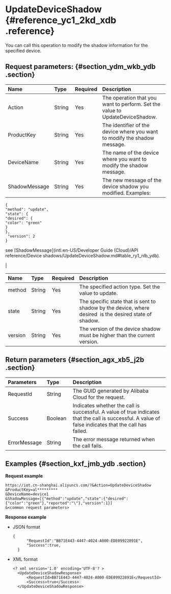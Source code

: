 # UpdateDeviceShadow {#reference_yc1_2kd_xdb .reference}

You can call this operation to modify the shadow information for the specified device.

## Request parameters: {#section_ydm_wkb_ydb .section}

|Name|Type|Required|Description |
|:---|:---|:-------|:-----------|
|Action|String |Yes |The operation that you want to perform. Set the value to UpdateDeviceShadow.|
|ProductKey|String |Yes |The identifier of the device where you want to modify the shadow message.|
|DeviceName|String |Yes |The name of the device where you want to modify the shadow message.|
|ShadowMessage|String |Yes | The new message of the device shadow you modified. Examples:

 ```
{
"method": "update",
"state": {
"desired": {
"color": "green"
}
},
  "version": 2
}
```

 see [ShadowMessage](intl.en-US/Developer Guide (Cloud)/API reference/Device shadows/UpdateDeviceShadow.md#table_ry1_nlb_ydb).

 |

|Name|Type|Required|Description|
|:---|:---|:-------|:----------|
|method|String |Yes |The specified action type. Set the value to update.|
|state|String |Yes |The specific state that is sent to shadow by the device, where desired  is the desired state of shadow.|
|version|String |Yes |The version of the device shadow must be higher than the current version.|

## Return parameters {#section_agx_xb5_j2b .section}

|Parameters|Type|Description|
|:---------|:---|:----------|
|RequestId|String|The GUID generated by Alibaba Cloud for the request.|
|Success|Boolean |Indicates whether the call is successful. A value of true indicates that the call is successful. A value of false indicates that the call has failed. |
|ErrorMessage|String|The error message returned when the call fails.|

## Examples {#section_kxf_jmb_ydb .section}

**Request example**

```
https://iot.cn-shanghai.aliyuncs.com/?&Action=UpdateDeviceShadow
&ProductKey=al*********
&DeviceName=device1
&ShadowMessage=[{"method":"update","state":{"desired":{"color":"green"},"reported":"\"},"version":1}]
&<common request parameters>
```

**Response example**

-   JSON format

    ```
    {
          "RequestId":"BB71E443-4447-4024-A000-EDE09922891E",
          "Success":true,
      }
    ```

-   XML format

    ```
    <? xml version='1.0' encoding='UTF-8'? >
      <UpdateDeviceShadowResponse>
          <RequestId>BB71E443-4447-4024-A000-EDE09922891E</RequestId>
          <Success>true</Success>
      </UpdateDeviceShadowResponse>
    ```


